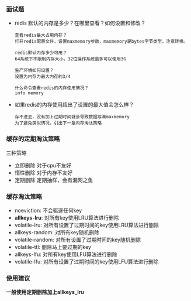 ### 面试题

- redis 默认的内存是多少？在哪里查看？如何设置和修改？

  ```
  查看redis最大占用内存？
  打开redis配置文件，设置maxmemory参数，maxmemory是bytes字节类型，注意转换。
  
  redis默认内存多少可用？
  64系统下不限制内存大小，32位操作系统最多可以使用3G
  
  生产环境如何设置？
  设置为内存为最大内存的3/4
  
  什么命令查看redis的内存使用情况？
  info memory
  ```

  

- 如果redis的内存使用超出了设置的最大值会怎么样？

  ```
  存不进去，没有加上过期时间就会导致数据写满maxmemory
  为了避免类似情况，引出下一章内存淘汰策略
  ```

  

### 缓存的定期淘汰策略

三种策略

- 立即删除 对于cpu不友好
- 惰性删除 对于内存不友好
- 定期删除 定期抽样，会有漏网之鱼

### 缓存淘汰策略

- noeviction: 不会驱逐任何key
- **allkeys-lru**: 对所有key使用LRU算法进行删除
- volatile-lru: 对所有设置了过期时间的key使用LRU算法进行删除
- allkeys-random: 对所有key随机删除
- volatile-random: 对所有设置了过期时间的key随机删除
- volatile-ttl: 删除马上要过期的key
- allkeys-lfu: 对所有key使用LFU算法进行删除
- volatile-lfu: 对所有设置了过期时间的key使用LFU算法进行删除

### 使用建议

**一般使用定期删除加上allkeys_lru**







